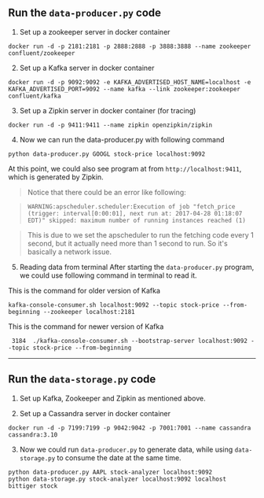 ## Run the `data-producer.py` code

1. Set up a zookeeper server in docker container

```
docker run -d -p 2181:2181 -p 2888:2888 -p 3888:3888 --name zookeeper confluent/zookeeper
```

2. Set up a Kafka server in docker container

```
docker run -d -p 9092:9092 -e KAFKA_ADVERTISED_HOST_NAME=localhost -e KAFKA_ADVERTISED_PORT=9092 --name kafka --link zookeeper:zookeeper confluent/kafka
```

3. Set up a Zipkin server in docker container (for tracing)

```
docker run -d -p 9411:9411 --name zipkin openzipkin/zipkin
```

4. Now we can run the data-producer.py with following command

```
python data-producer.py GOOGL stock-price localhost:9092
```

At this point, we could also see program at from `http://localhost:9411`, which is generated by Zipkin. 

> Notice that there could be an error like following:

> ```
> WARNING:apscheduler.scheduler:Execution of job "fetch_price (trigger: interval[0:00:01], next run at: 2017-04-28 01:18:07 EDT)" skipped: maximum number of running instances reached (1)
> ```

> This is due to we set the apscheduler to run the fetching code every 1 second, but it actually need more than 1 second to run. So it's basically a network issue. 

5. Reading data from terminal
After starting the `data-producer.py` program, we could use following command in terminal to read it.

This is the command for older version of Kafka
```
kafka-console-consumer.sh localhost:9092 --topic stock-price --from-beginning --zookeeper localhost:2181
```

This is the command for newer version of Kafka
```
 3184  ./kafka-console-consumer.sh --bootstrap-server localhost:9092 --topic stock-price --from-beginning
```

*** 

## Run the `data-storage.py` code

1. Set up Kafka, Zookeeper and Zipkin as mentioned above. 

2. Set up a Cassandra server in docker container

```
docker run -d -p 7199:7199 -p 9042:9042 -p 7001:7001 --name cassandra cassandra:3.10
```

3. Now we could run `data-producer.py` to generate data, while using `data-storage.py` to consume the date at the same time. 

```
python data-producer.py AAPL stock-analyzer localhost:9092
python data-storage.py stock-analyzer localhost:9092 localhost bittiger stock
```




